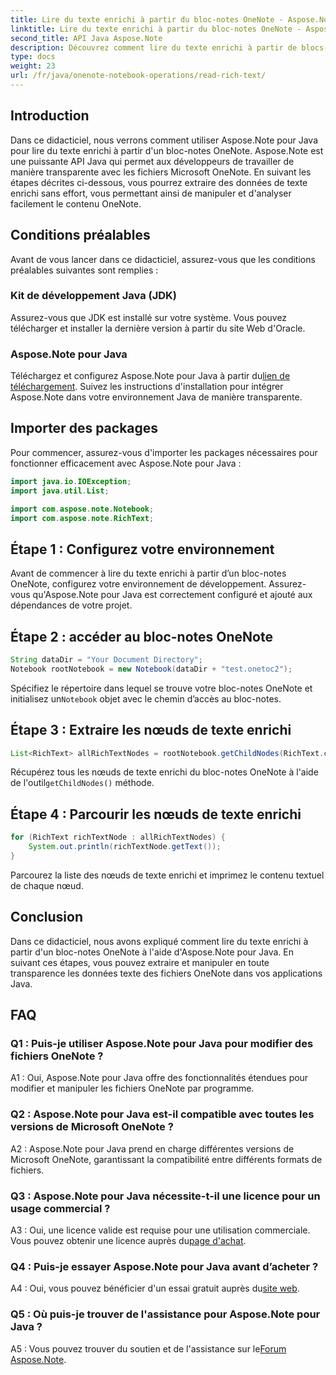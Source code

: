 ```yaml
---
title: Lire du texte enrichi à partir du bloc-notes OneNote - Aspose.Note
linktitle: Lire du texte enrichi à partir du bloc-notes OneNote - Aspose.Note
second_title: API Java Aspose.Note
description: Découvrez comment lire du texte enrichi à partir de blocs-notes OneNote à l’aide d’Aspose.Note pour Java. Améliorez vos applications Java avec une intégration transparente de OneNote.
type: docs
weight: 23
url: /fr/java/onenote-notebook-operations/read-rich-text/
---
```

## Introduction

Dans ce didacticiel, nous verrons comment utiliser Aspose.Note pour Java pour lire du texte enrichi à partir d'un bloc-notes OneNote. Aspose.Note est une puissante API Java qui permet aux développeurs de travailler de manière transparente avec les fichiers Microsoft OneNote. En suivant les étapes décrites ci-dessous, vous pourrez extraire des données de texte enrichi sans effort, vous permettant ainsi de manipuler et d'analyser facilement le contenu OneNote.

## Conditions préalables

Avant de vous lancer dans ce didacticiel, assurez-vous que les conditions préalables suivantes sont remplies :

### Kit de développement Java (JDK)

Assurez-vous que JDK est installé sur votre système. Vous pouvez télécharger et installer la dernière version à partir du site Web d'Oracle.

### Aspose.Note pour Java

 Téléchargez et configurez Aspose.Note pour Java à partir du[lien de téléchargement](https://releases.aspose.com/note/java/). Suivez les instructions d'installation pour intégrer Aspose.Note dans votre environnement Java de manière transparente.

## Importer des packages

Pour commencer, assurez-vous d'importer les packages nécessaires pour fonctionner efficacement avec Aspose.Note pour Java :

```java
import java.io.IOException;
import java.util.List;

import com.aspose.note.Notebook;
import com.aspose.note.RichText;
```

## Étape 1 : Configurez votre environnement

Avant de commencer à lire du texte enrichi à partir d’un bloc-notes OneNote, configurez votre environnement de développement. Assurez-vous qu'Aspose.Note pour Java est correctement configuré et ajouté aux dépendances de votre projet.

## Étape 2 : accéder au bloc-notes OneNote

```java
String dataDir = "Your Document Directory";
Notebook rootNotebook = new Notebook(dataDir + "test.onetoc2");
```

 Spécifiez le répertoire dans lequel se trouve votre bloc-notes OneNote et initialisez un`Notebook` objet avec le chemin d’accès au bloc-notes.

## Étape 3 : Extraire les nœuds de texte enrichi

```java
List<RichText> allRichTextNodes = rootNotebook.getChildNodes(RichText.class);
```

 Récupérez tous les nœuds de texte enrichi du bloc-notes OneNote à l'aide de l'outil`getChildNodes()` méthode.

## Étape 4 : Parcourir les nœuds de texte enrichi

```java
for (RichText richTextNode : allRichTextNodes) {
    System.out.println(richTextNode.getText());
}
```

Parcourez la liste des nœuds de texte enrichi et imprimez le contenu textuel de chaque nœud.

## Conclusion

Dans ce didacticiel, nous avons expliqué comment lire du texte enrichi à partir d'un bloc-notes OneNote à l'aide d'Aspose.Note pour Java. En suivant ces étapes, vous pouvez extraire et manipuler en toute transparence les données texte des fichiers OneNote dans vos applications Java.

## FAQ

### Q1 : Puis-je utiliser Aspose.Note pour Java pour modifier des fichiers OneNote ?

A1 : Oui, Aspose.Note pour Java offre des fonctionnalités étendues pour modifier et manipuler les fichiers OneNote par programme.

### Q2 : Aspose.Note pour Java est-il compatible avec toutes les versions de Microsoft OneNote ?

A2 : Aspose.Note pour Java prend en charge différentes versions de Microsoft OneNote, garantissant la compatibilité entre différents formats de fichiers.

### Q3 : Aspose.Note pour Java nécessite-t-il une licence pour un usage commercial ?

 A3 : Oui, une licence valide est requise pour une utilisation commerciale. Vous pouvez obtenir une licence auprès du[page d'achat](https://purchase.aspose.com/buy).

### Q4 : Puis-je essayer Aspose.Note pour Java avant d’acheter ?

 A4 : Oui, vous pouvez bénéficier d'un essai gratuit auprès du[site web](https://releases.aspose.com/).

### Q5 : Où puis-je trouver de l'assistance pour Aspose.Note pour Java ?

 A5 : Vous pouvez trouver du soutien et de l'assistance sur le[Forum Aspose.Note](https://forum.aspose.com/c/note/28).